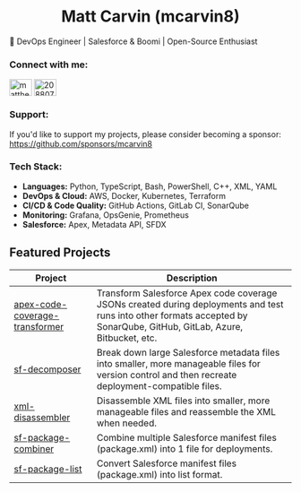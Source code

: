 <h1 align="center">Matt Carvin (mcarvin8)</h1>
🚀 DevOps Engineer | Salesforce & Boomi | Open-Source Enthusiast

<h3 align="left">Connect with me:</h3>
<p align="left">
<a href="https://linkedin.com/in/matthew-carvin" target="blank"><img align="center" src="https://raw.githubusercontent.com/rahuldkjain/github-profile-readme-generator/master/src/images/icons/Social/linked-in-alt.svg" alt="matthew-carvin" height="30" width="40" /></a>
<a href="https://stackoverflow.com/users/20880785" target="blank"><img align="center" src="https://raw.githubusercontent.com/rahuldkjain/github-profile-readme-generator/master/src/images/icons/Social/stack-overflow.svg" alt="20880785" height="30" width="40" /></a>
</p>

<h3 align="left">Support:</h3>

If you'd like to support my projects, please consider becoming a sponsor: https://github.com/sponsors/mcarvin8 

<h3 align="left">Tech Stack:</h3>

- **Languages:** Python, TypeScript, Bash, PowerShell, C++, XML, YAML
- **DevOps & Cloud:** AWS, Docker, Kubernetes, Terraform  
- **CI/CD & Code Quality:** GitHub Actions, GitLab CI, SonarQube
- **Monitoring:** Grafana, OpsGenie, Prometheus
- **Salesforce:** Apex, Metadata API, SFDX  

## Featured Projects

| Project | Description |
| --- | --- |
| [apex-code-coverage-transformer](https://github.com/mcarvin8/apex-code-coverage-transformer) | Transform Salesforce Apex code coverage JSONs created during deployments and test runs into other formats accepted by SonarQube, GitHub, GitLab, Azure, Bitbucket, etc. |
| [sf-decomposer](https://github.com/mcarvin8/sf-decomposer) | Break down large Salesforce metadata files into smaller, more manageable files for version control and then recreate deployment-compatible files. |
| [xml-disassembler](https://github.com/mcarvin8/xml-disassembler) | Disassemble XML files into smaller, more manageable files and reassemble the XML when needed. |
| [sf-package-combiner](https://github.com/mcarvin8/sf-package-combiner) | Combine multiple Salesforce manifest files (package.xml) into 1 file for deployments. |
| [sf-package-list](https://github.com/mcarvin8/sf-package-list) | Convert Salesforce manifest files (package.xml) into list format. |
